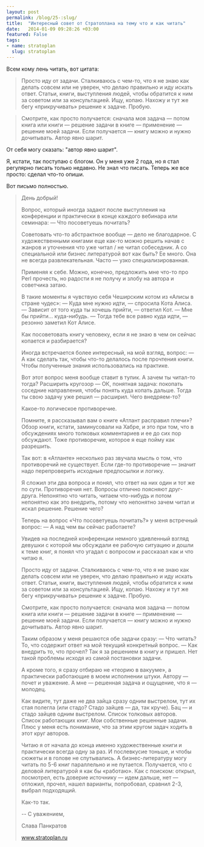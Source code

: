 ```yaml
---
layout: post
permalink: /blog/25-:slug/
title:  "Интересный совет от Стратоплана на тему что и как читать"
date:   2014-01-09 09:28:26 +03:00
featured: False
tags: 
- name: stratoplan
  slug: stratoplan
---
```

Всем кому лень читать, вот цитата:

>Просто иду от задачи. Сталкиваюсь с чем-то, что я не знаю как делать совсем или не уверен, что делаю правильно и иду искать ответ. Статьи, книги, выступления людей, чтобы обратится к ним за советом или за консультацией. Ищу, копаю. Нахожу и тут же бегу «прикручивать» решение к задаче. Пробую.

>Смотрите, как просто получается: сначала моя задача — потом книга <!--more--> или книги — решение задачи в книге — применение — решение моей задачи. Если получается — книгу можно и нужно дочитывать. Автор явно шарит.

От себя могу сказать: "автор явно шарит".

Я, кстати, так поступаю с блогом. Он у меня уже 2 года, но я стал регулярно писать только недавно. Не знал что писать. Теперь же все просто: сделал что-то опиши.

Вот письмо полностью.

> День добрый!
> 
> Вопрос, который иногда задают после выступления на конференции и практически в конце каждого вебинара или семинара:
> — Что посоветуешь почитать?
> 
> Советовать что-то абстрактное вообще — дело не благодарное. С художественными книгами еще как-то можно решить начав с жанров и уточнения что уже читал / не читал собеседник. А со специальной или бизнес литературой вот как быть? Ее много. Она не всегда развлекательная. Часто — узко специализированная.
> 
> Применяя к себе. Можно, конечно, предложить мне что-то про Perl прочесть, но радости я не получу и злобу на автора и советчика затаю.
> 
> В такие моменты я чувствую себя Чеширским котом из «Алисы в стране чудес»:
> — Куда мне нужно идти, — спросила Кота Алиса.
> — Зависит от того куда ты хочешь прийти, — ответил Кот.
> — Мне бы прийти... куда-нибудь.
> — Тогда тебе все равно куда идти, — резонно заметил Кот Алисе.
> 
> Как посоветовать книгу человеку, если я не знаю в чем он сейчас копается и разбирается?
> 
> Иногда встречается более интересный, на мой взгляд, вопрос:
> — А как сделать так, чтобы что-то делалось после прочтения книги. Чтобы полученные знания использовались на практике.
> 
> Вот этот вопрос меня вообще ставит в тупик. А зачем ты читал-то тогда? Расширить кругозор — ОК, понятная задача: покопать соседние направления, чтобы понять куда копать дальше. Тогда ты свою задачу уже решил — расширил. Чего внедряем-то?
> 
> Какое-то логическое противоречие.
> 
> Помните, я рассказывал вам о книге «Атлант расправил плечи»? Обзор книги, кстати, заминусовали на Хабре, и это при том, что в обсуждениях много толковых комментариев и ее до сих пор обсуждают. Тоже противоречие, которое я еще пойму как разрешить.
> 
> Так вот: в «Атланте» несколько раз звучала мысль о том, что противоречий не существует. Если где-то противоречие — значит надо перепроверить исходные предпосылки и логику.
> 
> Я сложил эти два вопроса и понял, что ответ на них один и тот же по сути. Противоречия нет. Вопросы отлично поясняют друг-друга. Непонятно что читать, читаем что-нибудь и потом непонятно как это внедрить, потому что непонятно зачем читал и искал решение. Решение чего?
> 
> Теперь на вопрос «Что посоветуешь почитать?» у меня встречный вопрос:
> — А над чем вы сейчас работаете?
> 
> Увидев на последней конференции немного удивленный взгляд девушки с которой мы обсуждали ее рабочую ситуацию и дошли к теме книг, я понял что угадал с вопросом и рассказал как и что читаю я.
> 
> Просто иду от задачи. Сталкиваюсь с чем-то, что я не знаю как делать совсем или не уверен, что делаю правильно и иду искать ответ. Статьи, книги, выступления людей, чтобы обратится к ним за советом или за консультацией. Ищу, копаю. Нахожу и тут же бегу «прикручивать» решение к задаче. Пробую.
> 
> Смотрите, как просто получается: сначала моя задача — потом книга или книги — решение задачи в книге — применение — решение моей задачи. Если получается — книгу можно и нужно дочитывать. Автор явно шарит.
> 
> Таким образом у меня решаются обе задачи сразу:
> — Что читать? То, что содержит ответ на мой текущий конкретный вопрос.
> — Как внедрить то, что прочел? Так я за решением в книгу и пришел. Нет такой проблемы исходя из самой постановки задачи.
> 
> А кроме того, я сразу отбираю не «теорию в вакууме», а практически работающие в моем исполнении штуки. Автору — почет и уважение. А мне — решенная задача и ощущение, что я — молодец.
> 
> Как видите, тут даже не два зайца сразу одним выстрелом, тут их стая полегла (или стадо? Стадо зайцев — да, так круче). Бац — и стадо зайцев одним выстрелом. Список толковых авторов. Список работающих книг. Мои собственные решенные задачи. Плюс у меня есть понимание, что за этим кругом задач ходить в этот круг авторов.
> 
> Читаю я от начала до конца именно художественные книги и практически всегда одну за раз. И послевкусие тоньше, и чтобы сюжеты и в голове не спутывались. А бизнес-литературу могу читать по 5-6 книг параллельно и не путается. Получается, что с деловой литературой я как бы «работаю». Как с поиском: открыл, посмотрел, есть доверие источнику — идем дальше, нет — отложил, прочел, нашел варианты, попробовал, сравнил 2-3, выбрал подходящий.
> 
> Как-то так.
> 
> -- 
> С уважением,
> 
> Слава Панкратов
> 
> www.stratoplan.ru 
